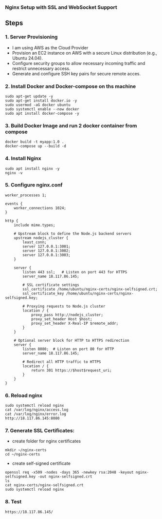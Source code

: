 ### Nginx Setup with SSL and WebSocket Support

## Steps

### 1. Server Provisioning
- I am using AWS as the Cloud Provider
- Provision an EC2 instance on AWS with a secure Linux distribution (e.g., Ubuntu 24.04).
- Configure security groups to allow necessary incoming traffic and restrict unnecessary access.
- Generate and configure SSH key pairs for secure remote acces.

### 2. Install Docker and Docker-compose on ths machine
```
sudo apt-get update -y
sudo apt-get install docker.io -y
sudo usermod -aG docker ubuntu
sudo systemctl enable --now docker
sudo apt install docker-compose -y
```

### 3. Build Docker Image and run 2 docker container from compose
```
docker build -t myapp:1.0 .
docker-compose up --build -d
```
### 4. Install Nginx
```
sudo apt install nginx -y
nginx -v
```

### 5. Configure nginx.conf
```
worker_processes 1;

events {
    worker_connections 1024;
}

http {
    include mime.types;
    
    # Upstream block to define the Node.js backend servers
    upstream nodejs_cluster {
        least_conn;
        server 127.0.0.1:3001;
        server 127.0.0.1:3002;
        server 127.0.0.1:3003;
    }

    server {
        listen 443 ssl;   # Listen on port 443 for HTTPS
        server_name 18.117.86.145;
        
        # SSL certificate settings
        ssl_certificate /home/ubuntu/nginx-certs/nginx-selfsigned.crt;
        ssl_certificate_key /home/ubuntu/nginx-certs/nginx-selfsigned.key;
        
        # Proxying requests to Node.js cluster
        location / {
            proxy_pass http://nodejs_cluster;
            proxy_set_header Host $host;
            proxy_set_header X-Real-IP $remote_addr;
        }
    }
    
    # Optional server block for HTTP to HTTPS redirection
    server {
        listen 8080;  # Listen on port 80 for HTTP
        server_name 18.117.86.145;

        # Redirect all HTTP traffic to HTTPS
        location / {
            return 301 https://$host$request_uri;
        }
    }
}
```

### 6. Reload nginx
```
sudo systemctl reload nginx
cat /var/log/nginx/access.log
cat /var/log/nginx/error.log
http://18.117.86.145:8080
```

### 7. Generate SSL Certificates:
- create folder for nginx certificates
```
mkdir ~/nginx-certs
cd ~/nginx-certs
```
- create self-signed certificate
```
openssl req -x509 -nodes -days 365 -newkey rsa:2048 -keyout nginx-selfsigned.key -out nginx-selfsigned.crt
ls
cat nginx-certs/nginx-selfsigned.crt
sudo systemctl reload nginx
```

### 8. Test
```
https://18.117.86.145/
```